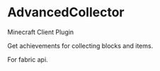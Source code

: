 # AdvancedCollector
Minecraft Client Plugin

Get achievements for collecting blocks and items.

For fabric api.